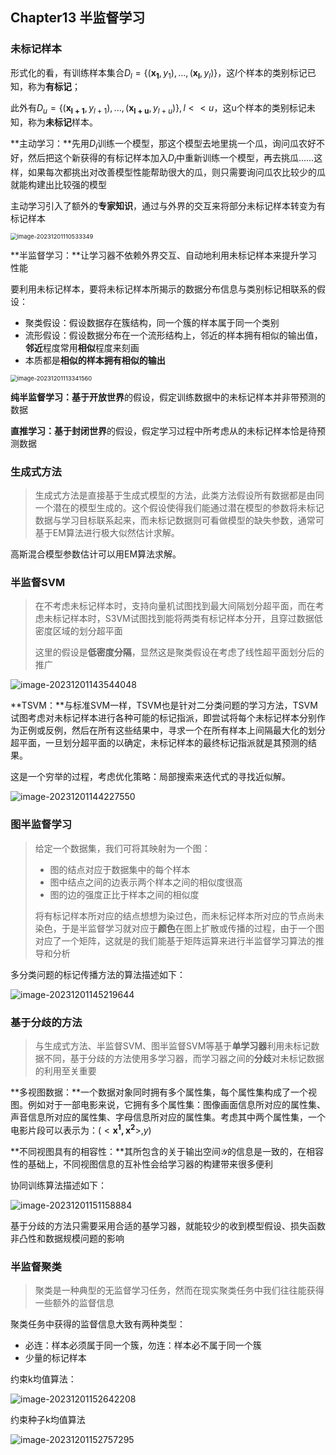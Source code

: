 ## Chapter13 半监督学习

### 未标记样本

形式化的看，有训练样本集合$D_l=\{(\mathbf{x_1},y_1),...,(\mathbf{x_l},y_l)\}$，这$l$个样本的类别标记已知，称为**有标记**；

此外有$D_u=\{(\mathbf{x_{l+1}},y_{l+1}),...,(\mathbf{x_{l+u}},y_{l+u})\},l<<u$，这u个样本的类别标记未知，称为**未标记**样本。

**主动学习：**先用$D_l$训练一个模型，那这个模型去地里挑一个瓜，询问瓜农好不好，然后把这个新获得的有标记样本加入$D_l$中重新训练一个模型，再去挑瓜......这样，如果每次都挑出对改善模型性能帮助很大的瓜，则只需要询问瓜农比较少的瓜就能构建出比较强的模型

主动学习引入了额外的**专家知识**，通过与外界的交互来将部分未标记样本转变为有标记样本

<img src=".assets/image-20231201110533349.png" alt="image-20231201110533349" style="zoom: 67%;" />

**半监督学习：**让学习器不依赖外界交互、自动地利用未标记样本来提升学习性能

要利用未标记样本，要将未标记样本所揭示的数据分布信息与类别标记相联系的假设：

* 聚类假设：假设数据存在簇结构，同一个簇的样本属于同一个类别
* 流形假设：假设数据分布在一个流形结构上，邻近的样本拥有相似的输出值，**邻近**程度常用**相似**程度来刻画
* 本质都是**相似的样本拥有相似的输出**

<img src=".assets/image-20231201113341560.png" alt="image-20231201113341560" style="zoom:67%;" />

**纯半监督学习：**基于**开放世界**的假设，假定训练数据中的未标记样本并非带预测的数据

**直推学习：**基于**封闭世界**的假设，假定学习过程中所考虑从的未标记样本恰是待预测数据

### 生成式方法

> 生成式方法是直接基于生成式模型的方法，此类方法假设所有数据都是由同一个潜在的模型生成的。这个假设使得我们能通过潜在模型的参数将未标记数据与学习目标联系起来，而未标记数据则可看做模型的缺失参数，通常可基于EM算法进行极大似然估计求解。

高斯混合模型参数估计可以用EM算法求解。

### 半监督SVM

> 在不考虑未标记样本时，支持向量机试图找到最大间隔划分超平面，而在考虑未标记样本时，S3VM试图找到能将两类有标记样本分开，且穿过数据低密度区域的划分超平面
>
> 这里的假设是**低密度分隔**，显然这是聚类假设在考虑了线性超平面划分后的推广

![image-20231201143544048](.assets/image-20231201143544048.png)

**TSVM：**与标准SVM一样，TSVM也是针对二分类问题的学习方法，TSVM试图考虑对未标记样本进行各种可能的标记指派，即尝试将每个未标记样本分别作为正例或反例，然后在所有这些结果中，寻求一个在所有样本上间隔最大化的划分超平面，一旦划分超平面的以确定，未标记样本的最终标记指派就是其预测的结果。

这是一个穷举的过程，考虑优化策略：局部搜索来迭代式的寻找近似解。

![image-20231201144227550](.assets/image-20231201144227550.png)

### 图半监督学习

> 给定一个数据集，我们可将其映射为一个图：
>
> * 图的结点对应于数据集中的每个样本
> * 图中结点之间的边表示两个样本之间的相似度很高
> * 图的边的强度正比于样本之间的相似度
>
> 将有标记样本所对应的结点想想为染过色，而未标记样本所对应的节点尚未染色，于是半监督学习就对应于**颜色**在图上扩散或传播的过程，由于一个图对应了一个矩阵，这就是的我们能基于矩阵运算来进行半监督学习算法的推导和分析

多分类问题的标记传播方法的算法描述如下：

![image-20231201145219644](.assets/image-20231201145219644.png)

### 基于分歧的方法

> 与生成式方法、半监督SVM、图半监督SVM等基于**单学习器**利用未标记数据不同，基于分歧的方法使用多学习器，而学习器之间的**分歧**对未标记数据的利用至关重要

**多视图数据：**一个数据对象同时拥有多个属性集，每个属性集构成了一个视图。例如对于一部电影来说，它拥有多个属性集：图像画面信息所对应的属性集、声音信息所对应的属性集、字母信息所对应的属性集。考虑其中两个属性集，一个电影片段可以表示为：$(<\mathbf{x^1,\mathbf{x^2}}>,y)$

**不同视图具有的相容性：**其所包含的关于输出空间$\mathcal{Y}$的信息是一致的，在相容性的基础上，不同视图信息的互补性会给学习器的构建带来很多便利

协同训练算法描述如下：

![image-20231201151158884](.assets/image-20231201151158884.png)

基于分歧的方法只需要采用合适的基学习器，就能较少的收到模型假设、损失函数非凸性和数据规模问题的影响

### 半监督聚类

> 聚类是一种典型的无监督学习任务，然而在现实聚类任务中我们往往能获得一些额外的监督信息

聚类任务中获得的监督信息大致有两种类型：

* 必连：样本必须属于同一个簇，勿连：样本必不属于同一个簇
* 少量的标记样本

约束k均值算法：

![image-20231201152642208](.assets/image-20231201152642208.png)

约束种子k均值算法

![image-20231201152757295](.assets/image-20231201152757295.png)